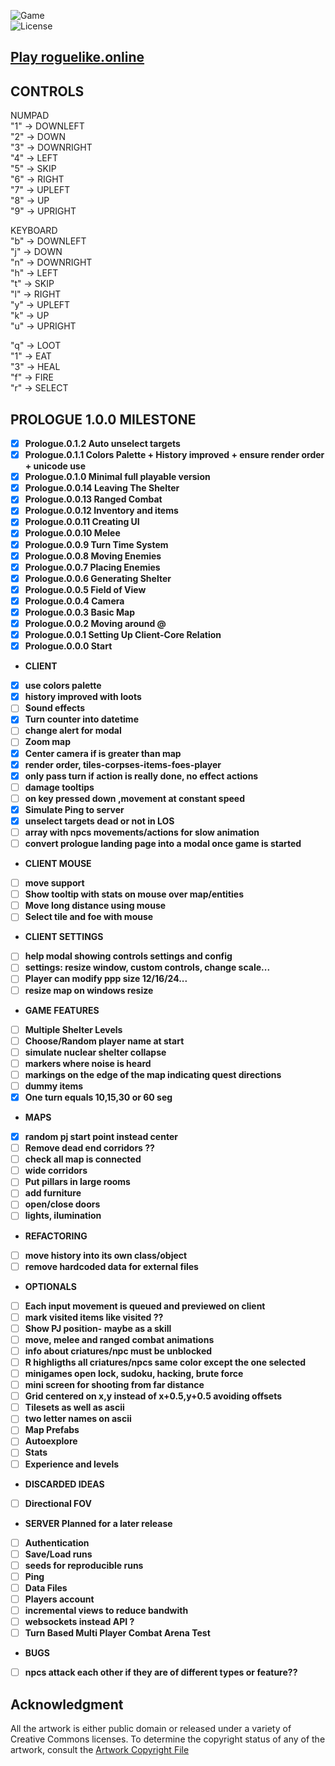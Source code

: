 ![Game](https://img.shields.io/badge/Prologue-0.1.2-orange.svg)  
![License](https://img.shields.io/badge/license-%20GNU%20AGPLv3%20-brightgreen)  

## **[Play roguelike.online](https://roguelike.online)**  

## CONTROLS  

NUMPAD  
"1" -> DOWNLEFT  
"2" -> DOWN  
"3" -> DOWNRIGHT  
"4" -> LEFT  
"5" -> SKIP  
"6" -> RIGHT  
"7" -> UPLEFT  
"8" -> UP  
"9" -> UPRIGHT  

KEYBOARD  
"b" -> DOWNLEFT  
"j" -> DOWN  
"n" -> DOWNRIGHT  
"h" -> LEFT  
"t" -> SKIP  
"l" -> RIGHT  
"y" -> UPLEFT  
"k" -> UP  
"u" -> UPRIGHT

"q" -> LOOT  
"1" -> EAT  
"3" -> HEAL  
"f" -> FIRE  
"r" -> SELECT  
  
## PROLOGUE 1.0.0 MILESTONE 

- [X] **Prologue.0.1.2 Auto unselect targets**  
- [X] **Prologue.0.1.1 Colors Palette + History improved + ensure render order + unicode use**  
- [X] **Prologue.0.1.0 Minimal full playable version**   
- [X] **Prologue.0.0.14 Leaving The Shelter**
- [X] **Prologue.0.0.13 Ranged Combat**  
- [X] **Prologue.0.0.12 Inventory and items**  
- [X] **Prologue.0.0.11 Creating UI**  
- [X] **Prologue.0.0.10 Melee**  
- [X] **Prologue.0.0.9 Turn Time System**  
- [X] **Prologue.0.0.8 Moving Enemies**  
- [X] **Prologue.0.0.7 Placing Enemies**  
- [X] **Prologue.0.0.6 Generating Shelter**  
- [X] **Prologue.0.0.5 Field of View**  
- [X] **Prologue.0.0.4 Camera**  
- [X] **Prologue.0.0.3 Basic Map**   
- [X] **Prologue.0.0.2 Moving around @**  
- [X] **Prologue.0.0.1 Setting Up Client-Core Relation**  
- [X] **Prologue.0.0.0 Start**  

- **CLIENT**  
- [X] **use colors palette**  
- [X] **history improved with loots**  
- [ ] **Sound effects**  
- [X] **Turn counter into datetime**  
- [ ] **change alert for modal**  
- [ ] **Zoom map**  
- [X] **Center camera if is greater than map**  
- [X] **render order, tiles-corpses-items-foes-player**  
- [X] **only pass turn if action is really done, no effect actions**  
- [ ] **damage tooltips**  
- [ ] **on key pressed down ,movement at constant speed**  
- [X] **Simulate Ping to server**  
- [X] **unselect targets dead or not in LOS**  
- [ ] **array with npcs movements/actions for slow animation**  
- [ ] **convert prologue landing page into a modal once game is started**  
- **CLIENT MOUSE**  
- [ ] **move support**  
- [ ] **Show tooltip with stats on mouse over map/entities**  
- [ ] **Move long distance using mouse**   
- [ ] **Select tile and foe with mouse**  
- **CLIENT SETTINGS**  
- [ ] **help modal showing controls settings and config**  
- [ ] **settings: resize window, custom controls, change scale...**  
- [ ] **Player can modify ppp size 12/16/24...**  
- [ ] **resize map on windows resize**  
- **GAME FEATURES**  
- [ ] **Multiple Shelter Levels**
- [ ] **Choose/Random player name at start**  
- [ ] **simulate nuclear shelter collapse**  
- [ ] **markers where noise is heard**  
- [ ] **markings on the edge of the map indicating quest directions**  
- [ ] **dummy items**  
- [X] **One turn equals 10,15,30 or 60 seg**  
- **MAPS**  
- [X] **random pj start point instead center**  
- [ ] **Remove dead end corridors ??**  
- [ ] **check all map is connected**  
- [ ] **wide corridors**  
- [ ] **Put pillars in large rooms**  
- [ ] **add furniture**  
- [ ] **open/close doors**  
- [ ] **lights, ilumination**  
- **REFACTORING**  
- [ ] **move history into its own class/object**  
- [ ] **remove hardcoded data for external files**  
- **OPTIONALS**   
- [ ] **Each input movement is queued and previewed on client**   
- [ ] **mark visited items like visited ??**   
- [ ] **Show PJ position- maybe as a skill**  
- [ ] **move, melee and ranged combat animations**  
- [ ] **info about criatures/npc must be unblocked**  
- [ ] **R highligths all criatures/npcs same color except the one selected**  
- [ ] **minigames open lock, sudoku, hacking, brute force**  
- [ ] **mini screen for shooting from far distance**  
- [ ] **Grid centered on x,y instead of x+0.5,y+0.5 avoiding offsets**  
- [ ] **Tilesets as well as ascii**  
- [ ] **two letter names on ascii**  
- [ ] **Map Prefabs**  
- [ ] **Autoexplore**  
- [ ] **Stats**  
- [ ] **Experience and levels**  
- **DISCARDED IDEAS**  
- [ ] **Directional FOV**  
- **SERVER Planned for a later release**  
- [ ] **Authentication**  
- [ ] **Save/Load runs**  
- [ ] **seeds for reproducible runs**  
- [ ] **Ping**  
- [ ] **Data Files**  
- [ ] **Players account**  
- [ ] **incremental views to reduce bandwith**  
- [ ] **websockets instead API ?**  
- [ ] **Turn Based Multi Player Combat Arena Test**    
- **BUGS**  
- [ ] **npcs attack each other if they are of different types or feature??**  


## **Acknowledgment**

All the artwork is either public domain or released under a variety of Creative Commons licenses. To determine the copyright status of any of the artwork, consult the [Artwork Copyright File](https://github.com/jolav/roguelike-online/blob/main/artwork.txt)


